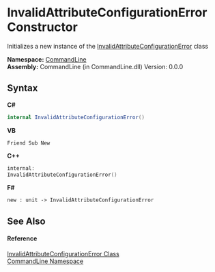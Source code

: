 # InvalidAttributeConfigurationError Constructor 
 

Initializes a new instance of the <a href="T_CommandLine_InvalidAttributeConfigurationError">InvalidAttributeConfigurationError</a> class

**Namespace:**&nbsp;<a href="N_CommandLine">CommandLine</a><br />**Assembly:**&nbsp;CommandLine (in CommandLine.dll) Version: 0.0.0

## Syntax

**C#**<br />
``` C#
internal InvalidAttributeConfigurationError()
```

**VB**<br />
``` VB
Friend Sub New
```

**C++**<br />
``` C++
internal:
InvalidAttributeConfigurationError()
```

**F#**<br />
``` F#
new : unit -> InvalidAttributeConfigurationError
```


## See Also


#### Reference
<a href="T_CommandLine_InvalidAttributeConfigurationError">InvalidAttributeConfigurationError Class</a><br /><a href="N_CommandLine">CommandLine Namespace</a><br />